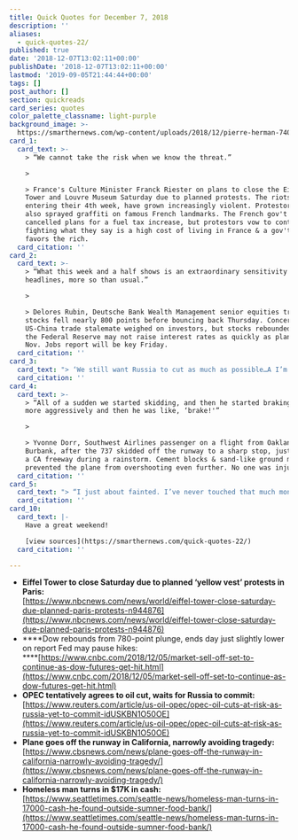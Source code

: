 ```yaml
---
title: Quick Quotes for December 7, 2018
description: ''
aliases:
  - quick-quotes-22/
published: true
date: '2018-12-07T13:02:11+00:00'
publishDate: '2018-12-07T13:02:11+00:00'
lastmod: '2019-09-05T21:44:44+00:00'
tags: []
post_author: []
section: quickreads
card_series: quotes
color_palette_classname: light-purple
background_image: >-
  https://smarthernews.com/wp-content/uploads/2018/12/pierre-herman-740713-unsplash-min-scaled.jpg
card_1:
  card_text: >-
    > “We cannot take the risk when we know the threat.”

    > 

    > France's Culture Minister Franck Riester on plans to close the Eiffel
    Tower and Louvre Museum Saturday due to planned protests. The riots, now
    entering their 4th week, have grown increasingly violent. Protestors have
    also sprayed graffiti on famous French landmarks. The French gov't has
    cancelled plans for a fuel tax increase, but protestors vow to continue,
    fighting what they say is a high cost of living in France & a gov't that
    favors the rich.
  card_citation: ''
card_2:
  card_text: >-
    > “What this week and a half shows is an extraordinary sensitivity to
    headlines, more so than usual.”

    > 

    > Delores Rubin, Deutsche Bank Wealth Management senior equities trader, as
    stocks fell nearly 800 points before bouncing back Thursday. Concerns of a
    US-China trade stalemate weighed on investors, but stocks rebounded on news
    the Federal Reserve may not raise interest rates as quickly as planned. The
    Nov. Jobs report will be key Friday.
  card_citation: ''
card_3:
  card_text: "> ‘We still want Russia to cut as much as possible…A I’m not confident, but I hope to reach a deal.”\n> \n> Saudi Arabian Oil Minister Khalid Al-Falih as OPEC fails to reach a consensus on how much oil the 15-nation group will produce for the next 6 months. Saudi Arabia wants to cut production by 1M barrels per day to stop oil's price slide but the group is waiting for Russia, a non-OPEC member, to commit. Oil prices dropped by the most in 2 weeks on the news. OPEC will meet again Friday."
  card_citation: ''
card_4:
  card_text: >-
    > “All of a sudden we started skidding, and then he started braking even
    more aggressively and then he was like, ‘brake!'”

    > 

    > Yvonne Dorr, Southwest Airlines passenger on a flight from Oakland to
    Burbank, after the 737 skidded off the runway to a sharp stop, just short of
    a CA freeway during a rainstorm. Cement blocks & sand-like ground material
    prevented the plane from overshooting even further. No one was injured.
  card_citation: ''
card_5:
  card_text: "> “I just about fainted. I’ve never touched that much money and I don’t think I ever will again.”\n> \n> Kevin Booth (32), a homeless man in Seattle, who found $17,000 in a bag outside of a food bank and turned it in. The food bank turned the money over to police who held it for the required 90 days, but no one claimed it so they returned it to the food bank, which gave a portion of it back to Booth to thank him for his honesty."
  card_citation: ''
card_10:
  card_text: |-
    Have a great weekend!

    [view sources](https://smarthernews.com/quick-quotes-22/)
  card_citation: ''

---
```

*   **Eiffel Tower to close Saturday due to planned ‘yellow vest’ protests in Paris:**  
    [https://www.nbcnews.com/news/world/eiffel-tower-close-saturday-due-planned-paris-protests-n944876](https://www.nbcnews.com/news/world/eiffel-tower-close-saturday-due-planned-paris-protests-n944876)
*   ****Dow rebounds from 780-point plunge, ends day just slightly lower on report Fed may pause hikes:  
    ****[https://www.cnbc.com/2018/12/05/market-sell-off-set-to-continue-as-dow-futures-get-hit.html](https://www.cnbc.com/2018/12/05/market-sell-off-set-to-continue-as-dow-futures-get-hit.html)
*   **OPEC tentatively agrees to oil cut, waits for Russia to commit:**  
    [https://www.reuters.com/article/us-oil-opec/opec-oil-cuts-at-risk-as-russia-yet-to-commit-idUSKBN1O50OE](https://www.reuters.com/article/us-oil-opec/opec-oil-cuts-at-risk-as-russia-yet-to-commit-idUSKBN1O50OE)
*   **Plane goes off the runway in California, narrowly avoiding tragedy:**  
    [https://www.cbsnews.com/news/plane-goes-off-the-runway-in-california-narrowly-avoiding-tragedy/](https://www.cbsnews.com/news/plane-goes-off-the-runway-in-california-narrowly-avoiding-tragedy/)
*   **Homeless man turns in $17K in cash:**  
    [https://www.seattletimes.com/seattle-news/homeless-man-turns-in-17000-cash-he-found-outside-sumner-food-bank/](https://www.seattletimes.com/seattle-news/homeless-man-turns-in-17000-cash-he-found-outside-sumner-food-bank/)